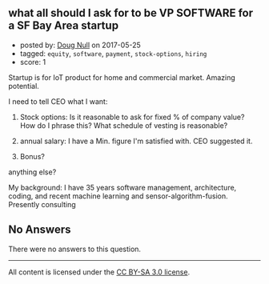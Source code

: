 ## what all should I ask for to be VP SOFTWARE for a SF Bay Area startup

- posted by: [Doug Null](https://stackexchange.com/users/387639/doug-null) on 2017-05-25
- tagged: `equity`, `software`, `payment`, `stock-options`, `hiring`
- score: 1

Startup is for IoT product for home and commercial market.
Amazing potential.  

I need to tell CEO what I want:

1. Stock options:  Is it reasonable to ask for fixed % of company value?  How do I phrase this?  What schedule of vesting is reasonable?
2. annual salary:  I have a Min. figure I'm satisfied with.  CEO suggested it.

3. Bonus?

anything else?


My background:
I have 35 years software management, architecture, coding, and recent machine learning and sensor-algorithm-fusion.  Presently consulting

## No Answers

There were no answers to this question.


---

All content is licensed under the [CC BY-SA 3.0 license](https://creativecommons.org/licenses/by-sa/3.0/).
